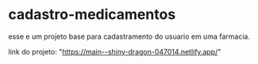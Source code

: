 # cadastro-medicamentos
esse e um projeto base para cadastramento do usuario em uma farmacia.

link do projeto: "https://main--shiny-dragon-047014.netlify.app/"

